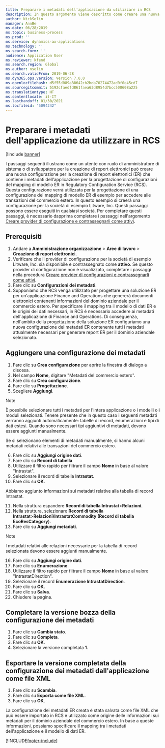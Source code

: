 ```yaml
---
title: Preparare i metadati dell'applicazione da utilizzare in RCS
description: In questo argomento viene descritto come creare una nuova configurazione di creazione report che contiene i metadati dell'applicazione.
author: NickSelin
manager: AnnBe
ms.date: 06/28/2019
ms.topic: business-process
ms.prod: ''
ms.service: dynamics-ax-applications
ms.technology: ''
ms.search.form: ''
audience: Application User
ms.reviewer: kfend
ms.search.region: Global
ms.author: nselin
ms.search.validFrom: 2019-06-28
ms.dyn365.ops.version: Version 7.0.0
ms.openlocfilehash: d5f55d089a88642cb2bda70274472ad0f0e45cd7
ms.sourcegitcommit: 5192cfaedfd861faea63d8954d7bcc500608a225
ms.translationtype: HT
ms.contentlocale: it-IT
ms.lasthandoff: 01/30/2021
ms.locfileid: "5094242"
---
```

# <a name="prepare-application-metadata-to-be-used-in-rcs"></a>Preparare i metadati dell'applicazione da utilizzare in RCS
[!include [banner](../../includes/banner.md)]

I passaggi seguenti illustrano come un utente con ruolo di amministratore di sistema o di sviluppatore per la creazione di report elettronici può creare una nuova configurazione per la creazione di report elettronici (ER) che contiene i metadati dell'applicazione per la progettazione di configurazioni del mapping di modello ER in Regulatory Configuration Service (RCS). Questa configurazione verrà utilizzata per la progettazione di una configurazione del mapping di modello ER di esempio per accedere alle transazioni del commercio estero. In questo esempio si creerà una configurazione per la società di esempio Litware, Inc. Questi passaggi possono essere eseguiti in qualsiasi società. Per completare questi passaggi, è necessario dapprima completare i passaggi nell'argomento [Creare provider di configurazione e contrassegnarli come attivi](er-configuration-provider-mark-it-active-2016-11.md).

## <a name="prerequisites"></a>Prerequisiti
1.    Andare a **Amministrazione organizzazione** > **Aree di lavoro** > **Creazione di report elettronici**. 
2.    Verificare che il provider di configurazione per la società di esempio Litware, Inc. sia disponibile e contrassegnato come **attivo**. Se questo provider di configurazione non è visualizzato, completare i passaggi nella procedura [Creare provider di configurazioni e contrassegnarli come attivi](er-configuration-provider-mark-it-active-2016-11.md). 
3.    Fare clic su **Configurazioni dei metadati**. 
4.    Supponiamo che RCS venga utilizzato per progettare una soluzione ER per un'applicazione Finance and Operations che genererà documenti elettronici contenenti informazioni del dominio aziendale per il commercio estero. Per specificare il mapping tra il modello di dati ER e le origini dei dati necessari, in RCS è necessario accedere ai metadati dell'applicazione di Finance and Operations. Di conseguenza, nell'ambito della progettazione della soluzione ER configuriamo una nuova configurazione dei metadati ER contenente tutti i metadati attualmente necessari per generare report ER per il dominio aziendale selezionato. 

## <a name="add-metadata-configuration"></a>Aggiungere una configurazione dei metadati 
1.    Fare clic su **Crea configurazione** per aprire la finestra di dialogo a discesa. 
2.    Nel campo **Nome**, digitare "Metadati del commercio estero". 
3.    Fare clic su **Crea configurazione**. 
4.    Fare clic su **Progettazione**. 
5.    Scegliere **Aggiungi**. 
  
> [!NOTE]
> È possibile selezionare tutti i metadati per l'intera applicazione o i modelli o i moduli selezionati. Tenere presente che in questo caso i seguenti metadati verranno aggiunti automaticamente: tabelle di record, enumerazioni e tipi di dati estesi. Quando sono necessari tipi aggiuntivi di metadati, devono essere aggiunti manualmente. 
 
Se si selezionano elementi di metadati manualmente, si hanno alcuni metadati relativi alle transazioni del commercio estero. 
  
6.    Fare clic su **Aggiungi origine dati**. 
7.    Fare clic su **Record di tabella**. 
8.    Utilizzare il filtro rapido per filtrare il campo **Nome** in base al valore "Intrastat". 
9.    Selezionare il record di tabella **Intrastat**. 
10.    Fare clic su **OK**.
  
Abbiamo aggiunto informazioni sui metadati relative alla tabella di record Intrastat. 
  
11.    Nella struttura espandere **Record di tabella Intrastat**\>**Relazioni**. 
12.    Nella struttura, selezionare **Record di tabella Intrastat**\>**Relazioni\IntrastatCommodity (Record di tabella EcoResCategory)**.     
13.    Fare clic su **Aggiungi metadati**. 
  
> [!NOTE]
> I metadati relativi alle relazioni necessarie per la tabella di record selezionata devono essere aggiunti manualmente. 
  
16.    Fare clic su **Aggiungi origine dati**. 
17.    Fare clic su **Enumerazione**. 
18.    Utilizzare il filtro rapido per filtrare il campo **Nome** in base al valore "IntrastatDirection". 
19.    Selezionare il record **Enumerazione IntrastatDirection**. 
20.    Fare clic su **OK**. 
21.    Fare clic su **Salva**.  
22.    Chiudere la pagina. 
  
## <a name="complete-the-draft-version-of-metadata-configuration"></a>Completare la versione bozza della configurazione dei metadati
1.    Fare clic su **Cambia stato**. 
2.    Fare clic su **Completa**. 
3.    Fare clic su **OK**. 
4.    Selezionare la versione completata **1**. 
  
## <a name="export-the-completed-version-of-metadata-configuration-from-application-as-xml-file"></a>Esportare la versione completata della configurazione dei metadati dall'applicazione come file XML
1.    Fare clic su **Scambia**. 
2.    Fare clic su **Esporta come file XML**. 
3.    Fare clic su **OK**. 
    
La configurazione dei metadati ER creata è stata salvata come file XML che può essere importato in RCS e utilizzato come origine delle informazioni sui metadati per il dominio aziendale del commercio estero. In base a queste informazioni, possiamo specificare il mapping tra i metadati dell'applicazione e il modello di dati ER.


[!INCLUDE[footer-include](../../../../includes/footer-banner.md)]